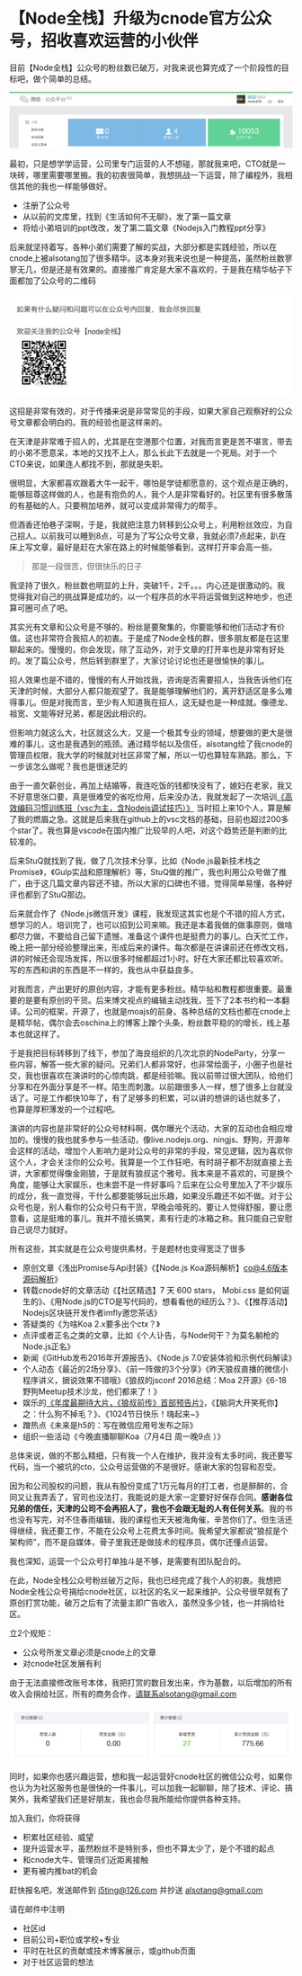 # 【Node全栈】升级为cnode官方公众号，招收喜欢运营的小伙伴


目前【Node全栈】公众号的粉丝数已破万，对我来说也算完成了一个阶段性的目标吧，做个简单的总结。

![Nodeonly](nodeonly.png)

最初，只是想学学运营，公司里专门运营的人不想碰，那就我来吧，CTO就是一块砖，哪里需要哪里搬。我的初衷很简单，我想挑战一下运营，除了编程外，我相信其他的我也一样能够做好。

- 注册了公众号
- 从以前的文库里，找到《生活如何不无聊》，发了第一篇文章
- 将给小弟培训的ppt改改，发了第二篇文章《Nodejs入门教程ppt分享》

后来就坚持着写，各种小弟们需要了解的实战，大部分都是实践经验，所以在cnode上被alsotang加了很多精华。这本身对我来说也是一种提高，虽然粉丝数寥寥无几，但是还是有效果的。直接推广肯定是大家不喜欢的，于是我在精华帖子下面都加了公众号的二维码

![Qr](qr.png)

这招是非常有效的，对于传播来说是非常常见的手段，如果大家自己观察好的公众号文章都会明白的。我的经验也是这样来的。

在天津是非常难于招人的，尤其是在空港那个位置，对我而言更是苦不堪言，带去的小弟不愿意呆，本地的又找不上人，那么长此下去就是一个死局。对于一个CTO来说，如果连人都找不到，那就是失职。

很明显，大家都喜欢跟着大牛一起干，哪怕是学徒都愿意的，这个观点是正确的，能够屈尊这样做的人，也是有抱负的人，我个人是非常看好的。社区里有很多散落的有基础的人，只要稍加培养，就可以变成非常得力的帮手。

但酒香还怕巷子深啊，于是，我就把注意力转移到公众号上，利用粉丝效应，为自己招人。以前我可以睡到8点，可是为了写公众号文章，我就必须7点起来，趴在床上写文章，最好是赶在大家在路上的时候能够看到，这样打开率会高一些。

> 那是一段很苦，但很快乐的日子

我坚持了很久，粉丝数也明显的上升，突破1千，2千。。。内心还是很激动的。我觉得我对自己的挑战算是成功的，以一个程序员的水平将运营做到这种地步，也还算可圈可点了吧。

其实光有文章和公众号是不够的，粉丝是要聚集的，你要能够和他们活动才有价值。这也非常符合我招人的初衷。于是成了Node全栈的群，很多朋友都是在这里聊起来的。慢慢的，你会发现，除了互动外，对于文章的打开率也是非常有好处的。发了篇公众号，然后转到群里了，大家讨论讨论也还是很愉快的事儿。

招人效果也是不错的，慢慢的有人开始找我，咨询是否需要招人，当我告诉他们在天津的时候，大部分人都只能观望了。我是能够理解他们的，离开舒适区是多么难得事儿。但是对我而言，至少有人知道我在招人，这无疑也是一种成就。像德龙、祖宽、文能等好兄弟，都是因此相识的。

但影响力就这么大，社区就这么大，又是一个极其专业的领域，想要做的更大是很难的事儿，这也是我遇到的瓶颈。通过精华帖以及信任，alsotang给了我cnode的管理员权限，我大学的时候就对社区非常了解，所以一切也算轻车熟路。那么，下一步该怎么做呢？我也是很迷茫的

由于一直欠薪创业，再加上结婚等，我连吃饭的钱都快没有了，媳妇在老家，我又不好意思张口要，真是很难受的省吃俭用，后来没办法，我就发起了一次培训[《高效编码习惯训练班（vsc为主，含Nodejs调试技巧）》](https://cnodejs.org/topic/5636b5558c67728402553335)
当时招上来10个人，算是解了我的燃眉之急。这就是后来我在github上的vsc文档的基础，目前也超过200多个star了。我也算是vscode在国内推广比较早的人吧，对这个趋势还是判断的比较准的。

后来StuQ就找到了我，做了几次技术分享，比如《Node.js最新技术栈之Promise》，《Gulp实战和原理解析》等，StuQ做的推广，我也利用公众号做了推广，由于这几篇文章内容还不错，所以大家的口碑也不错，觉得简单易懂，各种好评也都到了StuQ那边。

后来就合作了《Node.js微信开发》课程，我发现这其实也是个不错的招人方式，想学习的人，培训完了，也可以招到公司来嘛。我还是本着我做的做事原则，做啥都尽力做，不要给自己留下遗憾，准备这个课件也是挺费力的事儿。白天忙工作，晚上把一部分经验整理出来，形成后来的课件。每次都是在讲课前还在修改文档，讲的时候还会现场发挥，所以很多时候都超过1小时。好在大家还都比较喜欢听。写的东西和讲的东西是不一样的，我也从中获益良多。

对我而言，产出更好的原创内容，才能有更多粉丝。精华帖和教程都很重要。最重要的是要有原创的干货。后来博文视点的编辑主动找我，签下了2本书约和一本翻译。公司的框架，开源了，也就是moajs的前身。各种总结的文档也都在cnode上是精华帖，偶尔会去oschina上的博客上蹭个头条，粉丝数平稳的的增长，线上基本也就这样了。

于是我把目标转移到了线下，参加了海良组织的几次北京的NodeParty，分享一些内容，解答一些大家的疑问。兄弟们人都非常好，也非常给面子，小圈子也是社交，我也很喜欢在演讲时的心惊肉跳，都是经验嘛。我以前带过很大团队，给他们分享和在外面分享是不一样。陌生而刺激。以前跟很多人一样，想了很多上台就没话了。可是工作都快10年了，有了足够多的积累，可以讲的想讲的话也就多了，也算是厚积薄发的一个过程吧。

演讲的内容也是非常好的公众号材料啊，偶尔曝光个活动，大家的互动也会相应增加的。慢慢的我也就多参与一些活动，像live.nodejs.org、ningjs、野狗，开源年会这样的活动，增加个人影响力是对公众号的非常的手段，常见逻辑，因为喜欢你这个人，才会关注你的公众号。我算是一个工作狂吧，有时胡子都不刮就直接上去讲，大家都觉得像金刚狼，于是就有狼叔这个雅号。我本来是不喜欢的，可是换个角度，能够让大家娱乐，也未尝不是一件好事吗？后来在公众号里加入了不少娱乐的成分，我一直觉得，干什么都要能够玩出乐趣，如果没乐趣还不如不做。对于公众号也是，别人看你的公众号只有干货，早晚会噎死的。要让人觉得舒服，要让愿意看，这是挺难的事儿。我并不擅长搞笑，素有行走的冰箱之称。我只能自己安慰自己说尽力就好。

所有这些，其实就是在公众号提供素材，于是题材也变得宽泛了很多

- 原创文章《浅出Promise与Api封装》《【Node.js Koa源码解析】co@4.6版本源码解析》
- 转载cnode好的文章活动《【社区精选】7 天 600 stars， Mobi.css 是如何诞生的》、《用Node.js的CTO是写代码的，想看看他的经历么？》、《【推荐活动】Nodejs区块链开发作者imfly邀您茶话》
- 答疑类的《为啥Koa 2.x要多出个ctx？》
- 点评或者正名之类的文章，比如《个人讣告，与Node何干？为莫名躺枪的Node.js正名》
- 新闻《GitHub发布2016年开源报告》、《Node.js 7.0安装体验和示例代码解读》
- 个人动态《最近的2场分享》、《前一阵做的3个分享》《昨天狼叔直播的微信小程序讲义，据说效果不错哦》《狼叔的jsconf 2016总结：Moa 2开源》《6-18 野狗Meetup技术沙龙，他们都来了！》
- 娱乐的[《年度最期待大片，《狼叔前传》首部预告片》](http://mp.weixin.qq.com/s?__biz=MzAxMTU0NTc4Nw==&tempkey=JSd6eLNNty57%2BJV%2F%2BLdIll6q%2Ft0DDWazkDY0HBArqGitcN6CTbD15Dt%2BybqZl9E8JGHTzxiuGYngcZy8KWwMX8QcN0tH8qA8Ow7jsozfePSI9W3yZW8Ez9LsTgqQV03JmN8gTPifu2X%2FGs01AYWdpQ%3D%3D&#rd)，《【脑洞大开笑死你】之：什么狗不掉毛？》、《1024节日快乐！嗨起来~》
- 蹭热点《未来是h5的：写在微信应用号发布之际》
- 组织一些活动《今晚直播聊聊Koa（7月4日 周一晚9点 ）》

总体来说，做的不那么精细，只有我一个人在维护，我并没有太多时间，我还要写代码，当一个被坑的cto，公众号运营做的不是很好。感谢大家的包容和忍受。

因为和公司股权的问题，我从有股份变成了1万元每月的打工者，也是醉醉的，合同又让我弄丢了，官司也没法打，我能说的是大家一定要好好保存合同。**感谢各位兄弟的信任，天津的公司不会再招人了，我也不会跟无耻的人有任何关系**。我的书也没有写完，对不住春雨编辑，我的课程也天天被海角催，辛苦你们了。但生活还得继续，我还要工作，不能在公众号上花费太多时间。我希望大家都说“狼叔是个架构师”，而不是自媒体，骨子里我还是做技术的程序员，偶尔还懂点运营。

我也深知，运营一个公众号打单独斗是不够，是需要有团队配合的。

在此，Node全栈公众号粉丝破万之际，我也已经完成了我个人的初衷。我想把Node全栈公众号捐给cnode社区，以社区的名义一起来维护。公众号很早就有了原创打赏功能，破万之后有了流量主即广告收入，虽然没多少钱，也一并捐给社区。

立2个规矩：

- 公众号所发文章必须是cnode上的文章
- 对cnode社区发展有利

由于无法直接修改账号本体，我把打赏的数目发出来，作为基数，以后增加的所有收入会捐给社区，所有的商务合作，请联系alsotang@gmail.com

![Money](money.png)

同时，如果你也感兴趣运营，想和我一起运营好cnode社区的微信公众号，如果你也认为为社区服务也是很快的一件事儿，可以加我一起聊聊，除了技术、评论、搞笑外，我希望我们还是好朋友，我也会尽我所能给你提供各种支持。

加入我们，你将获得

-  积累社区经验、威望
- 提升运营水平，虽然粉丝不是特别多，但也不算太少了，是个不错的起点
- 和cnode大牛、管理员们近距离接触
- 更有被内推bat的机会

赶快报名吧，发送邮件到 i5ting@126.com 并抄送 alsotang@gmail.com

请在邮件中注明

* 社区id
* 目前公司+职位或学校+专业
* 平时在社区的贡献或技术博客展示，或github页面
* 对于社区运营的想法